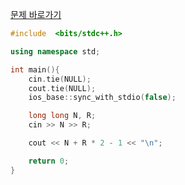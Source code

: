 [문제 바로가기](https://boj.kr/24228)

```c++
#include  <bits/stdc++.h>

using namespace std;

int main(){
    cin.tie(NULL);
    cout.tie(NULL);
    ios_base::sync_with_stdio(false);

    long long N, R;
    cin >> N >> R;

    cout << N + R * 2 - 1 << "\n";

    return 0;
}
```